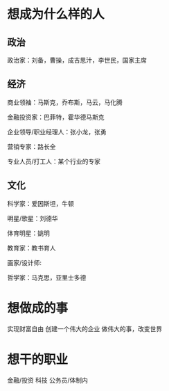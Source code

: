 
# 想成为什么样的人

## 政治
政治家：刘备，曹操，成吉思汁，李世民，国家主席

## 经济
商业领袖：马斯克，乔布斯，马云，马化腾

金融投资家：巴菲特，霍华德马斯克

企业领导/职业经理人：张小龙，张勇

营销专家：路长全

专业人员/打工人：某个行业的专家


## 文化
科学家：爱因斯坦，牛顿

明星/歌星：刘德华

体育明星：姚明

教育家：教书育人

画家/设计师:

哲学家：马克思，亚里士多德



# 想做成的事
实现财富自由
创建一个伟大的企业
做伟大的事，改变世界

# 想干的职业
金融/投资
科技
公务员/体制内



